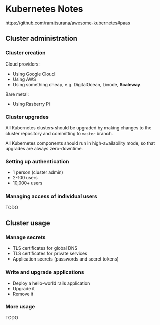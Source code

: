 # Kubernetes Notes

<https://github.com/ramitsurana/awesome-kubernetes#paas>

## Cluster administration

### Cluster creation

Cloud providers:

- Using Google Cloud
- Using AWS
- Using something cheap, e.g. DigitalOcean, Linode, **Scaleway**

Bare metal:

- Using Rasberry Pi

### Cluster upgrades

All Kubernetes clusters should be upgraded by making changes to the cluster repository and committing to `master` branch.

All Kubernetes components should run in high-availability mode, so that upgrades are always zero-downtime.

### Setting up authentication

- 1 person (cluster admin)
- 2-100 users
- 10,000+ users

### Managing access of individual users

TODO

## Cluster usage

### Manage secrets

- TLS certificates for global DNS
- TLS certificates for private services
- Application secrets (passwords and secret tokens)

### Write and upgrade applications

- Deploy a hello-world rails application
- Upgrade it
- Remove it

### More usage

TODO
